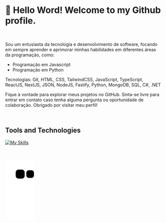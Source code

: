 # 👋 Hello Word! Welcome to my Github profile.

<br>

<div>
  <p>Sou um entusiasta da tecnologia e desenvolvimento de software, focando em sempre aprender e aprimorar minhas habilidades em diferentes áreas da programação, como:</p>

  <ul>
    <li>Programação em Javascript</li>
    <li>Programação em Python</li>
  </ul>

  <p>Tecnologias: Git, HTML, CSS, TailwindCSS, JavaScript, TypeScript, ReactJS, NextJS, JSON, NodeJS, Fastify, Python, MongoDB, SQL, C#, .NET</p>
  
  <p>Fique à vontade para explorar meus projetos no GitHub. Sinta-se livre para entrar em contato caso tenha alguma pergunta ou oportunidade de colaboração. Obrigado por visitar meu perfil!</p>
</div>



<br>

## Tools and Technologies
[![My Skills](https://skillicons.dev/icons?i=vscode,html,css,js,ts,react,nextjs,tailwind,nodejs,git,py)](https://skillicons.dev)

<br>

![Snake animation](https://github.com/joaovitor8/joaovitor8/blob/output/github-contribution-grid-snake.svg)
